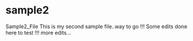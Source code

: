 # sample2
Sample2_File
This is my second sample file..way to go !!!
Some edits done here to test !!!
more edits...
